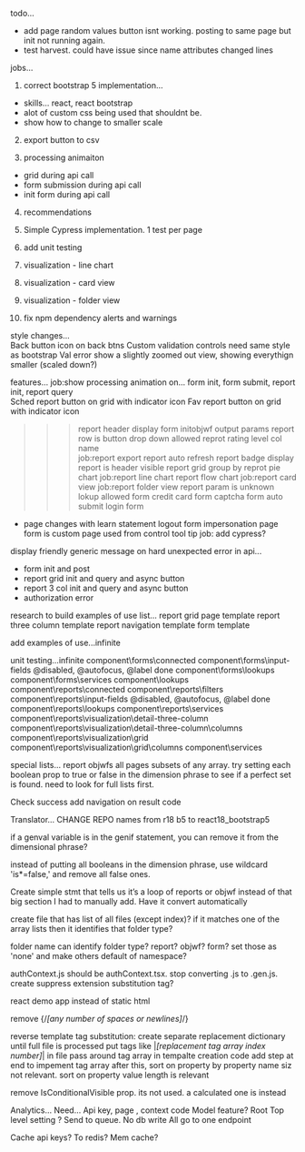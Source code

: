 
todo...        
- add page random values button isnt working. posting to same page but init not running again.
- test harvest. could have issue since name attributes changed lines    

  

jobs...

1. correct bootstrap 5 implementation...
- skills... react, react bootstrap
- alot of custom css being used that shouldnt be.   
- show how to change to smaller scale  

2. export button to csv

3. processing animaiton
- grid during api call
- form submission during api call
- init form during api call

4. recommendations

5. Simple Cypress implementation. 1 test per page

6. add unit testing

7. visualization - line chart

8. visualization - card view

9. visualization - folder view

10. fix npm dependency alerts and warnings

style changes...  
Back button icon on back btns 
Custom validation controls need same style as bootstrap Val error 
show a slightly zoomed out view, showing everythign smaller (scaled down?)

features...
job:show processing animation on... form init, form submit, report init, report query  
Sched report button on grid with indicator icon
Fav report button on grid with indicator icon 
>>>report header display form initobjwf output params
report row is button drop down allowed
reprot rating level col name  
job:report export 
report auto refresh
report badge display
>>>report is header visible
report grid group by
reprot pie chart
job:report line chart
report flow chart
job:report card view
job:report folder view
>>>report param is unknown lokup allowed
form credit card
form captcha
form auto submit
login form
- page changes with learn statement
logout form
impersonation page
form is custom page used
from control tool tip 
job:
add cypress?  

display friendly generic message on hard unexpected error in api... 
- form init and post 
- report grid init and query and async button
- report 3 col init and query and async button
- authorization error


research to build examples of use list...
report grid page template
report three column template
report navigation template
form template

add examples of use...infinite
 
 
unit testing...infinite
component\forms\connected
component\forms\input-fields @disabled, @autofocus, @label done
component\forms\lookups
component\forms\services
component\lookups
component\reports\connected
component\reports\filters
component\reports\input-fields  @disabled, @autofocus, @label done
component\reports\lookups
component\reports\services
component\reports\visualization\detail-three-column
component\reports\visualization\detail-three-column\columns
component\reports\visualization\grid
component\reports\visualization\grid\columns
component\services
  

special lists...
report
objwfs
all pages 
subsets of any array. try setting each boolean prop to true or false in the dimension phrase to see if a perfect set is found. need to look for full lists first. 
  
  
Check success add navigation on result code 



Translator… 
CHANGE REPO names from r18 b5 to react18_bootstrap5

if a genval variable is in the genif statement, you can remove it from the dimensional phrase?

instead of putting all booleans in the dimension phrase, use wildcard 'is*=false,' and remove all false ones.  

Create simple stmt that tells us it’s a loop of reports or objwf instead of that big section I had to manually add. Have it convert automatically
 
create file that has list of all files (except index)?  if it matches one of the array lists then it identifies that folder type?

folder name can identify folder type? report? objwf? form? set those as 'none' and make others default of namespace?


authContext.js should be authContext.tsx. stop converting .js to .gen.js. create suppress extension substitution tag?

react demo app instead of static html

remove {/*[any number of spaces or newlines]*/}

reverse template tag substitution: 
create separate replacement dictionary until full file is processed
put tags like |*[replacement tag array index number]*| in file
pass around tag array in tempalte creation code
add step at end to impement tag array
after this, sort on property by property name siz not relevant. 
sort on property value length is relevant

remove IsConditionalVisible prop. its not used. a calculated one is instead

Analytics…
Need… Api key, page , context code
Model feature?
Root Top level setting ?
Send to queue. No db write
All go to one endpoint


Cache api keys? To redis? Mem cache?

